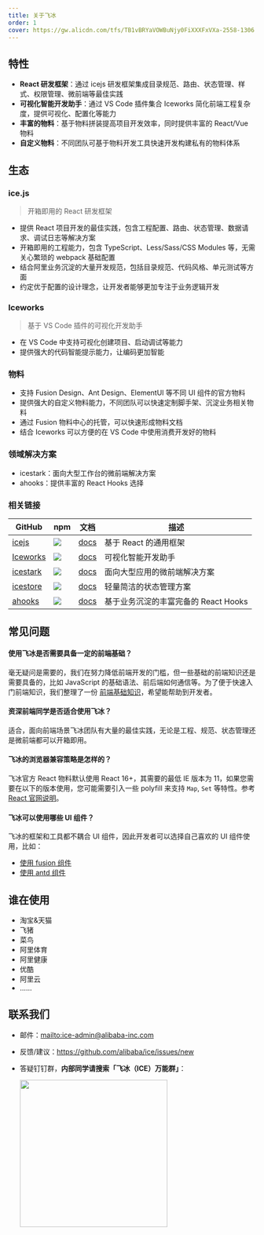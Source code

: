 ```yaml
---
title: 关于飞冰
order: 1
cover: https://gw.alicdn.com/tfs/TB1vBRYaVOWBuNjy0FiXXXFxVXa-2558-1306.jpg
---
```


## 特性

- **React 研发框架**：通过 icejs 研发框架集成目录规范、路由、状态管理、样式、权限管理、微前端等最佳实践
- **可视化智能开发助手**：通过 VS Code 插件集合 Iceworks 简化前端工程复杂度，提供可视化、配置化等能力
- **丰富的物料**：基于物料拼装提高项目开发效率，同时提供丰富的 React/Vue 物料
- **自定义物料**：不同团队可基于物料开发工具快速开发构建私有的物料体系

## 生态

### ice.js

> 开箱即用的 React 研发框架

- 提供 React 项目开发的最佳实践，包含工程配置、路由、状态管理、数据请求、调试日志等解决方案
- 开箱即用的工程能力，包含 TypeScript、Less/Sass/CSS Modules 等，无需关心繁琐的 webpack 基础配置
- 结合阿里业务沉淀的大量开发规范，包括目录规范、代码风格、单元测试等方面
- 约定优于配置的设计理念，让开发者能够更加专注于业务逻辑开发

### Iceworks

> 基于 VS Code 插件的可视化开发助手

- 在 VS Code 中支持可视化创建项目、启动调试等能力
- 提供强大的代码智能提示能力，让编码更加智能

### 物料

- 支持 Fusion Design、Ant Design、ElementUI 等不同 UI 组件的官方物料
- 提供强大的自定义物料能力，不同团队可以快速定制脚手架、沉淀业务相关物料
- 通过 Fusion 物料中心的托管，可以快速形成物料文档
- 结合 Iceworks 可以方便的在 VS Code 中使用消费开发好的物料

### 领域解决方案

- icestark：面向大型工作台的微前端解决方案
- ahooks：提供丰富的 React Hooks 选择

### 相关链接

|    GitHub         |    npm                                 |     文档    |   描述       |
|----------------|-----------------------------------------|--------------|-----------|
| [icejs](https://github.com/alibaba/ice) | ![](https://img.shields.io/npm/v/ice.js.svg) | [docs](/docs/guide/intro) |基于 React 的通用框架|
| [Iceworks](https://github.com/ice-lab/iceworks) | ![](https://vsmarketplacebadge.apphb.com/version-short/iceworks-team.iceworks.svg?logo=visual-studio-code) | [docs](/docs/iceworks/about) |可视化智能开发助手|
| [icestark](https://github.com/ice-lab/icestark) | ![](https://img.shields.io/npm/v/@ice/stark.svg) | [docs](/docs/icestark/guide/about) |面向大型应用的微前端解决方案|
| [icestore](https://github.com/ice-lab/icestore) | ![](https://img.shields.io/npm/v/@ice/store.svg) | [docs](https://github.com/ice-lab/icestore#icestore) |轻量简洁的状态管理方案|
| [ahooks](https://github.com/ice-lab/icestore) | ![](https://img.shields.io/npm/v/ahooks.svg) | [docs](https://ahooks.js.org/zh-CN) |基于业务沉淀的丰富完备的 React Hooks|

## 常见问题

#### 使用飞冰是否需要具备一定的前端基础？

毫无疑问是需要的，我们在努力降低前端开发的门槛，但一些基础的前端知识还是需要具备的，比如 JavaScript 的基础语法、前后端如何通信等。为了便于快速入门前端知识，我们整理了一份 [前端基础知识](/docs/guide/resource/front-basic)，希望能帮助到开发者。

#### 资深前端同学是否适合使用飞冰？

适合，面向前端场景飞冰团队有大量的最佳实践，无论是工程、规范、状态管理还是微前端都可以开箱即用。

#### 飞冰的浏览器兼容策略是怎样的？

飞冰官方 React 物料默认使用 React 16+，其需要的最低 IE 版本为 11，如果您需要在以下的版本使用，您可能需要引入一些 polyfill 来支持 `Map`, `Set` 等特性。参考[React 官网说明](https://reactjs.org/blog/2017/09/26/react-v16.0.html#javascript-environment-requirements)。

#### 飞冰可以使用哪些 UI 组件？

飞冰的框架和工具都不耦合 UI 组件，因此开发者可以选择自己喜欢的 UI 组件使用，比如：

- [使用 fusion 组件](/docs/guide/advance/fusion)
- [使用 antd 组件](/docs/guide/advance/antd)

## 谁在使用

- 淘宝&天猫
- 飞猪
- 菜鸟
- 阿里体育
- 阿里健康
- 优酷
- 阿里云
- ……

## 联系我们

* 邮件：<mailto:ice-admin@alibaba-inc.com>
* 反馈/建议：<https://github.com/alibaba/ice/issues/new>
* 答疑钉钉群，**内部同学请搜索「飞冰（ICE）万能群」**：

  <img src="http://ice.alicdn.com/assets/images/qrcode.png" width="300" />
